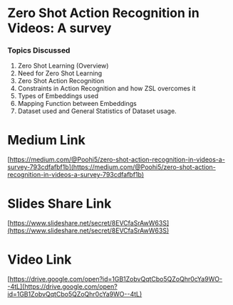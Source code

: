 # Zero Shot Action Recognition in Videos: A survey

### Topics Discussed
  1. Zero Shot Learning (Overview)
  2. Need for Zero Shot Learning
  3. Zero Shot Action Recognition
  4. Constraints in Action Recognition and how ZSL overcomes it
  5. Types of Embeddings used 
  6. Mapping Function between Embeddings
  7. Dataset used and General Statistics of Dataset usage.
  
# Medium Link
  [https://medium.com/@Poohi5/zero-shot-action-recognition-in-videos-a-survey-793cdfafbf1b](https://medium.com/@Poohi5/zero-shot-action-recognition-in-videos-a-survey-793cdfafbf1b)

# Slides Share Link
  [https://www.slideshare.net/secret/8EVCfaSrAwW63S](https://www.slideshare.net/secret/8EVCfaSrAwW63S)
 
# Video Link
  [https://drive.google.com/open?id=1GB1ZobvQqtCbo5QZoQhr0cYa9WO--4tL](https://drive.google.com/open?id=1GB1ZobvQqtCbo5QZoQhr0cYa9WO--4tL)
